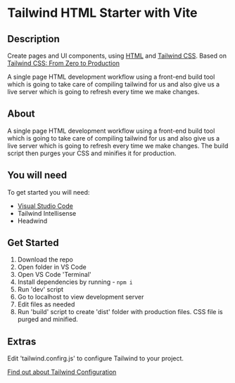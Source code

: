 # Tailwind HTML Starter with Vite

## Description

Create pages and UI components, using [HTML](https://developer.mozilla.org/en-US/docs/Learn/Getting_started_with_the_web/HTML_basics) and [Tailwind CSS](https://tailwindcss.com/). Based on [Tailwind CSS: From Zero to Production](https://www.youtube.com/watch?v=elgqxmdVms8)

A single page HTML development workflow using a front-end build tool which is going to take care of compiling tailwind for us and also give us a live server which is going to refresh every time we make changes.

## About

A single page HTML development workflow using a front-end build tool which is going to take care of compiling tailwind for us and also give us a live server which is going to refresh every time we make changes. The build script then purges your CSS and minifies it for production.

## You will need

To get started you will need:
- [Visual Studio Code](https://code.visualstudio.com/)
- Tailwind Intellisense
- Headwind
  
## Get Started

1. Download the repo
2. Open folder in VS Code
3. Open VS Code 'Terminal'
4. Install dependencies by running - `npm i`
5. Run 'dev' script
6. Go to localhost to view development server
8. Edit files as needed
9. Run 'build' script to create 'dist' folder with production files. CSS file is purged and minified.

## Extras

Edit 'tailwind.confirg.js' to configure Tailwind to your project.

[Find out about Tailwind Configuration](https://tailwindcss.com/docs/configuration)
